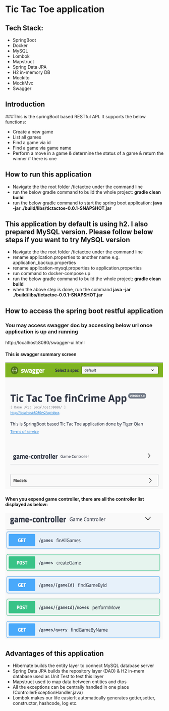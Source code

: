 
# Tic Tac Toe application
## Tech Stack:
* SpringBoot
* Docker
* MySQL
* Lombok
* Mapstruct
* Spring Data JPA
* H2 in-memory DB
* Mockito
* MockMvc
* Swagger

## Introduction
###This is the springBoot based RESTful API. It supports the below functions:

* Create a new game
* List all games
* Find a game via id
* Find a game via game name
* Perform a move in a game & determine the status of a game & return the winner if there is one

## How to run this application

* Navigate the the root folder /tictactoe under the command line
* run the below gradle command to build the whole project: **gradle clean build**
* run the below gradle command to start the spring boot application: **java -jar ./build/libs/tictactoe-0.0.1-SNAPSHOT.jar**

## This application by default is using h2. I also prepared MySQL version. Please follow below steps if you want to try MySQL version

* Navigate the the root folder /tictactoe under the command line
* rename application.properties to another name e.g. application_backup.properties
* rename application-mysql.properties to application.properties
* run command to docker-compose up
* run the below gradle command to build the whole project: **gradle clean build**
* when the above step is done, run the command **java -jar ./build/libs/tictactoe-0.0.1-SNAPSHOT.jar**


## How to access the spring boot restful application
### You may access swagger doc by accessing below url once application is up and running
http://localhost:8080/swagger-ui.html

#### This is swagger summary screen
<img src=".github/swagger-summary.png" width="500" height="400"/>

#### When you expend game controller, there are all the controller list displayed as below:
<img src=".github/gameController.png" width="500" height="400"/>



## Advantages of this application
* Hibernate builds the entity layer to connect MySQL database server
* Spring Data JPA builds the repository layer (DAO) & H2 in-mem database used as Unit Test to test this layer
* Mapstruct used to map data between entities and dtos
* All the exceptions can be centrally handled in one place (ControllerExceptionHandler.java)
* Lombok makes our life easierIt automatically generates getter,setter, constructor, hashcode, log etc.

